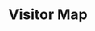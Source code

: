 
# Visitor Map

  <script type="text/javascript" src="//rf.revolvermaps.com/0/0/8.js?i=5v7ald4b3eh&amp;m=0&amp;c=ff0000&amp;cr1=ffffff&amp;f=arial&amp;l=33" async="async"></script>

